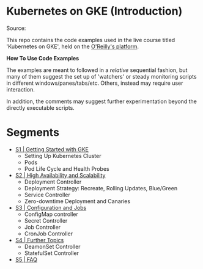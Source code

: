 # Kubernetes on GKE (Introduction)
Source: []()

This repo contains the code examples used in the live course
titled 'Kubernetes on GKE', held on the [O'Reilly's platform](https://www.oreilly.com/).

**How To Use Code Examples**

The examples are meant to followed in a _relative_ sequential
fashion, but many of them suggest the set up of 'watchers' or steady
monitoring scripts in different windows/panes/tabs/etc. Others,
instead may require user interaction.

In addition, the comments may suggest further experimentation beyond
the directly executable scripts.

# Segments

* [S1 | Getting Started with GKE](getting_started/README.md)
    * Setting Up Kubernetes Cluster
    * Pods
    * Pod Life Cycle and Health Probes
* [S2 | High Availability and Scalability](ha_and_hs/README.md)
    * Deployment Controller
    * Deployment Strategy: Recreate, Rolling Updates, Blue/Green
    * Service Controller
    * Zero-downtime Deployment and Canaries
* [S3 | Configuration and Jobs](config_jobs/README.md)
    * ConfigMap controller
    * Secret Controller
    * Job Controller
    * CronJob Controller
* [S4 | Further Topics](further/README.md)
    * DeamonSet Controller
    * StatefulSet Controller
* [S5 | FAQ](faq/README.md)




